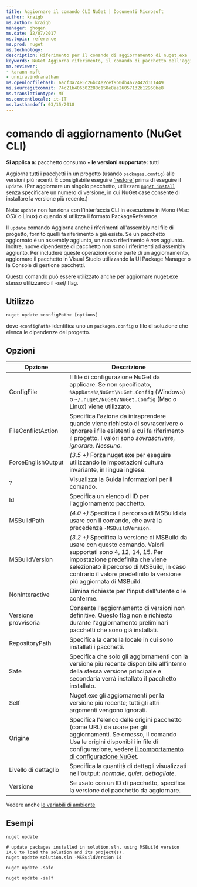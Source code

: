 ```yaml
---
title: Aggiornare il comando CLI NuGet | Documenti Microsoft
author: kraigb
ms.author: kraigb
manager: ghogen
ms.date: 12/07/2017
ms.topic: reference
ms.prod: nuget
ms.technology: 
description: Riferimento per il comando di aggiornamento di nuget.exe
keywords: NuGet Aggiorna riferimento, il comando di pacchetto dell'aggiornamento
ms.reviewer:
- karann-msft
- unniravindranathan
ms.openlocfilehash: 6acf3a74e5c26bc4e2cef9b0db4a72442d311449
ms.sourcegitcommit: 74c21b406302288c158e8ae26057132b12960be8
ms.translationtype: MT
ms.contentlocale: it-IT
ms.lasthandoff: 03/15/2018
---
```

# <a name="update-command-nuget-cli"></a>comando di aggiornamento (NuGet CLI)

**Si applica a:** pacchetto consumo &bullet; **le versioni supportate:** tutti

Aggiorna tutti i pacchetti in un progetto (usando `packages.config`) alle versioni più recenti. È consigliabile eseguire ['restore'](cli-ref-restore.md) prima di eseguire il `update`. (Per aggiornare un singolo pacchetto, utilizzare [ `nuget install` ](cli-ref-install.md) senza specificare un numero di versione, in cui NuGet case consente di installare la versione più recente.)

Nota: `update` non funziona con l'interfaccia CLI in esecuzione in Mono (Mac OSX o Linux) o quando si utilizza il formato PackageReference.

Il `update` comando Aggiorna anche i riferimenti all'assembly nel file di progetto, fornito quelli fa riferimento a già esiste. Se un pacchetto aggiornato è un assembly aggiunto, un nuovo riferimento è *non* aggiunto. Inoltre, nuove dipendenze di pacchetto non sono i riferimenti ad assembly aggiunto. Per includere queste operazioni come parte di un aggiornamento, aggiornare il pacchetto in Visual Studio utilizzando la UI Package Manager o la Console di gestione pacchetti.

Questo comando può essere utilizzato anche per aggiornare nuget.exe stesso utilizzando il *-self* flag.

## <a name="usage"></a>Utilizzo

```cli
nuget update <configPath> [options]
```

dove `<configPath>` identifica uno un `packages.config` o file di soluzione che elenca le dipendenze del progetto.

## <a name="options"></a>Opzioni

| Opzione | Descrizione |
| --- | --- |
| ConfigFile | Il file di configurazione NuGet da applicare. Se non specificato, `%AppData%\NuGet\NuGet.Config` (Windows) o `~/.nuget/NuGet/NuGet.Config` (Mac o Linux) viene utilizzato.|
| FileConflictAction | Specifica l'azione da intraprendere quando viene richiesto di sovrascrivere o ignorare i file esistenti a cui fa riferimento il progetto. I valori sono *sovrascrivere, ignorare, Nessuno*. |
| ForceEnglishOutput | *(3.5 +)*  Forza nuget.exe per eseguire utilizzando le impostazioni cultura invariante, in lingua inglese. |
| ? | Visualizza la Guida informazioni per il comando. |
| Id | Specifica un elenco di ID per l'aggiornamento pacchetto. |
| MSBuildPath | *(4.0 +)*  Specifica il percorso di MSBuild da usare con il comando, che avrà la precedenza `-MSBuildVersion`. |
| MSBuildVersion | *(3.2 +)*  Specifica la versione di MSBuild da usare con questo comando. Valori supportati sono 4, 12, 14, 15. Per impostazione predefinita che viene selezionato il percorso di MSBuild, in caso contrario il valore predefinito la versione più aggiornata di MSBuild. |
| NonInteractive | Elimina richieste per l'input dell'utente o le conferme. |
| Versione provvisoria | Consente l'aggiornamento di versioni non definitive. Questo flag non è richiesto durante l'aggiornamento preliminari pacchetti che sono già installati. |
| RepositoryPath | Specifica la cartella locale in cui sono installati i pacchetti. |
| Safe | Specifica che solo gli aggiornamenti con la versione più recente disponibile all'interno della stessa versione principale e secondaria verrà installato il pacchetto installato. |
| Self | Nuget.exe gli aggiornamenti per la versione più recente; tutti gli altri argomenti vengono ignorati. |
| Origine | Specifica l'elenco delle origini pacchetto (come URL) da usare per gli aggiornamenti. Se omesso, il comando Usa le origini disponibili in file di configurazione, vedere [il comportamento di configurazione NuGet](../consume-packages/configuring-nuget-behavior.md). |
| Livello di dettaglio | Specifica la quantità di dettagli visualizzati nell'output: *normale*, *quiet*, *dettagliate*. |
| Versione | Se usato con un ID di pacchetto, specifica la versione del pacchetto da aggiornare. |

Vedere anche [le variabili di ambiente](cli-ref-environment-variables.md)

## <a name="examples"></a>Esempi

```cli
nuget update

# update packages installed in solution.sln, using MSBuild version 14.0 to load the solution and its project(s).
nuget update solution.sln -MSBuildVersion 14

nuget update -safe

nuget update -self
```
